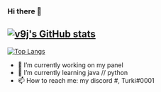 ### Hi there 👋
[![v9j's GitHub stats](https://github-readme-stats.vercel.app/api?username=v9j&show_icons=true&theme=tokyonight)](https://github.com/v9j?tab=repositories)
--
[![Top Langs](https://github-readme-stats.vercel.app/api/top-langs/?username=v9j&layout=compact&theme=tokyonight)](https://github.com/v9j?tab=repositories)

- 🔭 I’m currently working on my panel 
- 🌱 I’m currently learning java // python
- 📫 How to reach me: my discord #, Turki#0001
